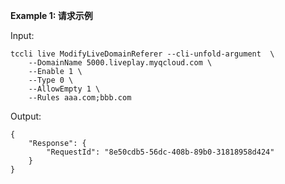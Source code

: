 **Example 1: 请求示例**



Input: 

```
tccli live ModifyLiveDomainReferer --cli-unfold-argument  \
    --DomainName 5000.liveplay.myqcloud.com \
    --Enable 1 \
    --Type 0 \
    --AllowEmpty 1 \
    --Rules aaa.com;bbb.com
```

Output: 
```
{
    "Response": {
        "RequestId": "8e50cdb5-56dc-408b-89b0-31818958d424"
    }
}
```

